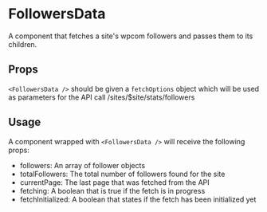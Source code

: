 # FollowersData

A component that fetches a site's wpcom followers and passes them to its children.

## Props

`<FollowersData />` should be given a `fetchOptions` object which will be used as parameters for the API call /sites/\$site/stats/followers

## Usage

A component wrapped with `<FollowersData />` will receive the following props:

- followers: An array of follower objects
- totalFollowers: The total number of followers found for the site
- currentPage: The last page that was fetched from the API
- fetching: A boolean that is true if the fetch is in progress
- fetchInitialized: A boolean that states if the fetch has been initialized yet
